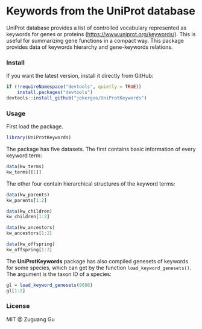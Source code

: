 # Keywords from the UniProt database

UniProt database provides a list of controlled vocabulary represented as keywords
for genes or proteins (https://www.uniprot.org/keywords/). This is useful for summarizing gene functions in a compact way. This package
provides data of keywords hierarchy and gene-keywords relations.


### Install

If you want the latest version, install it directly from GitHub:

```r
if (!requireNamespace("devtools", quietly = TRUE))
    install.packages("devtools")
devtools::install_github("jokergoo/UniProtKeywords")
```

### Usage


First load the package.

```r
library(UniProtKeywords)
```

The package has five datasets. The first contains basic information of every keyword term:

```r
data(kw_terms)
kw_terms[[1]]
```


The other four contain hierarchical structures of the keyword terms:

```r
data(kw_parents)
kw_parents[1:2]

data(kw_children)
kw_children[1:2]

data(kw_ancestors)
kw_ancestors[1:2]

data(kw_offspring)
kw_offspring[1:2]
```

The **UniProtKeywords** package has also compiled genesets of keywords for some species, which can get by the function `load_keyword_genesets()`.
The argument is the taxon ID of a species:

```r
gl = load_keyword_genesets(9606)
gl[1:2]
```

### License

MIT @ Zuguang Gu


